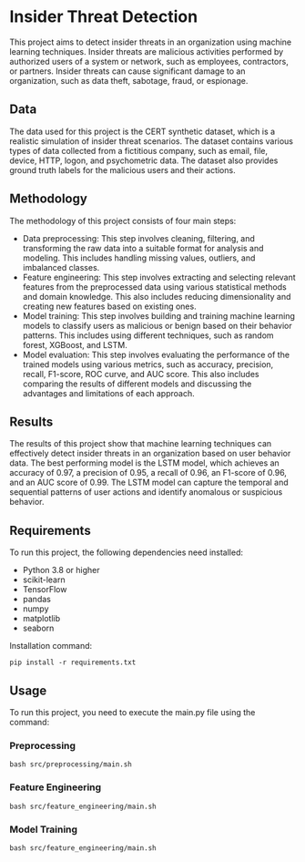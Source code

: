 # Insider Threat Detection

This project aims to detect insider threats in an organization using machine learning techniques. Insider threats are malicious activities performed by authorized users of a system or network, such as employees, contractors, or partners. Insider threats can cause significant damage to an organization, such as data theft, sabotage, fraud, or espionage.

## Data

The data used for this project is the CERT synthetic dataset, which is a realistic simulation of insider threat scenarios. The dataset contains various types of data collected from a fictitious company, such as email, file, device, HTTP, logon, and psychometric data. The dataset also provides ground truth labels for the malicious users and their actions.

## Methodology

The methodology of this project consists of four main steps:

- Data preprocessing: This step involves cleaning, filtering, and transforming the raw data into a suitable format for analysis and modeling. This includes handling missing values, outliers, and imbalanced classes.
- Feature engineering: This step involves extracting and selecting relevant features from the preprocessed data using various statistical methods and domain knowledge. This also includes reducing dimensionality and creating new features based on existing ones.
- Model training: This step involves building and training machine learning models to classify users as malicious or benign based on their behavior patterns. This includes using different techniques, such as random forest, XGBoost, and LSTM.
- Model evaluation: This step involves evaluating the performance of the trained models using various metrics, such as accuracy, precision, recall, F1-score, ROC curve, and AUC score. This also includes comparing the results of different models and discussing the advantages and limitations of each approach.

## Results

The results of this project show that machine learning techniques can effectively detect insider threats in an organization based on user behavior data. The best performing model is the LSTM model, which achieves an accuracy of 0.97, a precision of 0.95, a recall of 0.96, an F1-score of 0.96, and an AUC score of 0.99. The LSTM model can capture the temporal and sequential patterns of user actions and identify anomalous or suspicious behavior.

## Requirements

To run this project, the following dependencies need installed:

- Python 3.8 or higher
- scikit-learn
- TensorFlow
- pandas
- numpy
- matplotlib
- seaborn

Installation command:

`pip install -r requirements.txt`

## Usage

To run this project, you need to execute the main.py file using the command:

### Preprocessing
`bash src/preprocessing/main.sh`

### Feature Engineering
`bash src/feature_engineering/main.sh`


### Model Training
`bash src/feature_engineering/main.sh`